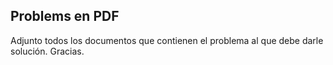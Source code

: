 ## Problems en PDF
Adjunto todos los documentos que contienen el problema al que debe darle solución. Gracias.
